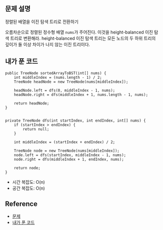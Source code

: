 ## 문제 설명
정렬된 배열을 이진 탐색 트리로 전환하기

오름차순으로 정렬된 정수형 배열 ```nums```가 주어진다. 이것을 height-balanced 이진 탐색 트리로 변환해라.
height-balanced 이진 탐색 트리는 모든 노드의 두 하위 트리의 깊이가 둘 이상 차이가 나지 않는 이진 트리이다.

## 내가 푼 코드
```
public TreeNode sortedArrayToBST(int[] nums) {
    int middleIndex = (nums.length - 1) / 2;
    TreeNode headNode = new TreeNode(nums[middleIndex]);
    
    headNode.left = dfs(0, middleIndex - 1, nums);
    headNode.right = dfs(middleIndex + 1, nums.length - 1, nums);
    
    return headNode;
}


private TreeNode dfs(int startIndex, int endIndex, int[] nums) {
    if (startIndex > endIndex) {
        return null;
    }
    
    int middleIndex = (startIndex + endIndex) / 2;
    
    TreeNode node = new TreeNode(nums[middleIndex]);
    node.left = dfs(startIndex, middleIndex - 1, nums);
    node.right = dfs(middleIndex + 1, endIndex, nums);
    
    return node;
}
```
* 시간 복잡도: O(n)
* 공간 복잡도: O(n)

## Reference
* [문제](https://leetcode.com/problems/convert-sorted-array-to-binary-search-tree/)
* [내가 푼 코드](https://github.com/smpark1020/leetcode-practice/blob/master/src/leetcode/dfs/Q108.java)